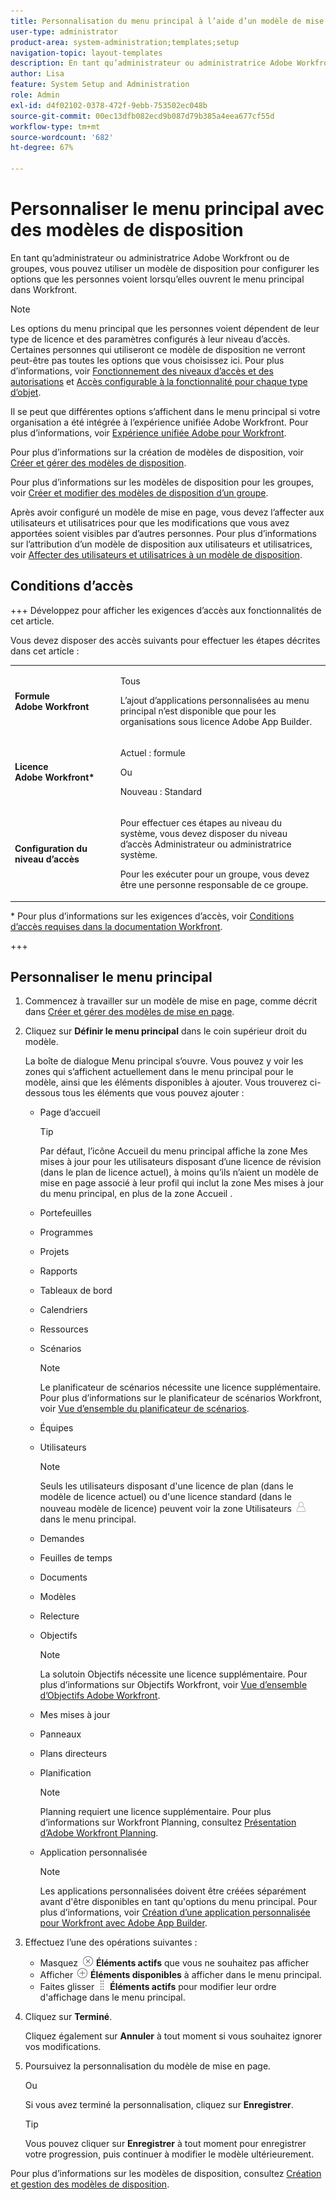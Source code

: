 ```yaml
---
title: Personnalisation du menu principal à l’aide d’un modèle de mise en page
user-type: administrator
product-area: system-administration;templates;setup
navigation-topic: layout-templates
description: En tant qu’administrateur ou administratrice Adobe Workfront ou de groupes, vous pouvez utiliser un modèle de disposition pour configurer les options que les personnes voient lorsqu’elles ouvrent le menu principal dans Workfront.
author: Lisa
feature: System Setup and Administration
role: Admin
exl-id: d4f02102-0378-472f-9ebb-753502ec048b
source-git-commit: 00ec13dfb082ecd9b087d79b385a4eea677cf55d
workflow-type: tm+mt
source-wordcount: '682'
ht-degree: 67%

---
```


# Personnaliser le menu principal avec des modèles de disposition

<!--Audited: 01/2024-->

En tant qu’administrateur ou administratrice Adobe Workfront ou de groupes, vous pouvez utiliser un modèle de disposition pour configurer les options que les personnes voient lorsqu’elles ouvrent le menu principal dans Workfront.

>[!NOTE]
>
>Les options du menu principal que les personnes voient dépendent de leur type de licence et des paramètres configurés à leur niveau d’accès. Certaines personnes qui utiliseront ce modèle de disposition ne verront peut-être pas toutes les options que vous choisissez ici. Pour plus d’informations, voir [Fonctionnement des niveaux d’accès et des autorisations](../../../administration-and-setup/add-users/access-levels-and-object-permissions/how-access-levels-permissions-work-together.md) et [Accès configurable à la fonctionnalité pour chaque type d’objet](../../../administration-and-setup/add-users/access-levels-and-object-permissions/configurable-functionality-in-each-access-level-by-object-type.md).
>
>Il se peut que différentes options s’affichent dans le menu principal si votre organisation a été intégrée à l’expérience unifiée Adobe Workfront. Pour plus d’informations, voir [Expérience unifiée Adobe pour Workfront](/help/quicksilver/workfront-basics/navigate-workfront/workfront-navigation/adobe-unified-experience.md).

Pour plus d’informations sur la création de modèles de disposition, voir [Créer et gérer des modèles de disposition](../use-layout-templates/create-and-manage-layout-templates.md).

Pour plus d’informations sur les modèles de disposition pour les groupes, voir [Créer et modifier des modèles de disposition d’un groupe](../../../administration-and-setup/manage-groups/work-with-group-objects/create-and-modify-a-groups-layout-templates.md).

Après avoir configuré un modèle de mise en page, vous devez l’affecter aux utilisateurs et utilisatrices pour que les modifications que vous avez apportées soient visibles par d’autres personnes. Pour plus d’informations sur l’attribution d’un modèle de disposition aux utilisateurs et utilisatrices, voir [Affecter des utilisateurs et utilisatrices à un modèle de disposition](../use-layout-templates/assign-users-to-layout-template.md).

## Conditions d’accès

+++ Développez pour afficher les exigences d’accès aux fonctionnalités de cet article.

Vous devez disposer des accès suivants pour effectuer les étapes décrites dans cet article :

<table style="table-layout:auto"> 
 <col> 
 <col> 
 <tbody> 
  <tr> 
   <td role="rowheader"><strong>Formule Adobe Workfront</strong></td> 
   <td><p>Tous</p>

<p>L’ajout d’applications personnalisées au menu principal n’est disponible que pour les organisations sous licence Adobe App Builder.</p></td> 
  </tr> 
  <tr> 
   <td role="rowheader"><strong>Licence Adobe Workfront*</strong></td> 
   <td><p>Actuel : formule</p>
   Ou
   <p>Nouveau : Standard</p></td> 
  </tr> 
  <tr> 
   <td role="rowheader"><strong>Configuration du niveau d’accès</strong></td> 
   <td> <p>Pour effectuer ces étapes au niveau du système, vous devez disposer du niveau d’accès Administrateur ou administratrice système.</p>
    <p>Pour les exécuter pour un groupe, vous devez être une personne responsable de ce groupe.</p> 
     </td> 
  </tr> 
 </tbody> 
</table>

* Pour plus d’informations sur les exigences d’accès, voir [Conditions d’accès requises dans la documentation Workfront](/help/quicksilver/administration-and-setup/add-users/access-levels-and-object-permissions/access-level-requirements-in-documentation.md).

+++

## Personnaliser le menu principal

1. Commencez à travailler sur un modèle de mise en page, comme décrit dans [Créer et gérer des modèles de mise en page](../../../administration-and-setup/customize-workfront/use-layout-templates/create-and-manage-layout-templates.md).
1. Cliquez sur **Définir le menu principal** dans le coin supérieur droit du modèle.

   La boîte de dialogue Menu principal s’ouvre. Vous pouvez y voir les zones qui s’affichent actuellement dans le menu principal pour le modèle, ainsi que les éléments disponibles à ajouter. Vous trouverez ci-dessous tous les éléments que vous pouvez ajouter :
   * Page d’accueil

     >[!TIP]
     >
     >Par défaut, l’icône Accueil du menu principal affiche la zone Mes mises à jour pour les utilisateurs disposant d’une licence de révision (dans le plan de licence actuel), à moins qu’ils n’aient un modèle de mise en page associé à leur profil qui inclut la zone Mes mises à jour du menu principal, en plus de la zone Accueil .

   * Portefeuilles
   * Programmes
   * Projets
   * Rapports
   * Tableaux de bord
   * Calendriers
   * Ressources
   * Scénarios

     >[!NOTE]
     >
     >Le planificateur de scénarios nécessite une licence supplémentaire. Pour plus d’informations sur le planificateur de scénarios Workfront, voir [Vue d’ensemble du planificateur de scénarios](../../../scenario-planner/scenario-planner-overview.md).

   * Équipes
   * Utilisateurs

     >[!NOTE]
     >
     >Seuls les utilisateurs disposant d&#39;une licence de plan (dans le modèle de licence actuel) ou d&#39;une licence standard (dans le nouveau modèle de licence) peuvent voir la zone Utilisateurs ![icône Utilisateurs](assets/users-icon-in-main-menu.png) dans le menu principal.

   * Demandes
   * Feuilles de temps
   * Documents
   * Modèles
   * Relecture
   * Objectifs

     >[!NOTE]
     >
     >La solutoin Objectifs nécessite une licence supplémentaire. Pour plus d’informations sur Objectifs Workfront, voir [Vue d’ensemble d’Objectifs Adobe Workfront](../../../workfront-goals/goal-management/wf-goals-overview.md).

   * Mes mises à jour
   * Panneaux
   * Plans directeurs
   * Planification

     >[!NOTE]
     >
     >Planning requiert une licence supplémentaire. Pour plus d’informations sur Workfront Planning, consultez [Présentation d’Adobe Workfront Planning](/help/quicksilver/planning/general/planning-overview.md).

   * Application personnalisée

     >[!NOTE]
     >
     > Les applications personnalisées doivent être créées séparément avant d&#39;être disponibles en tant qu&#39;options du menu principal. Pour plus d’informations, voir [Création d’une application personnalisée pour Workfront avec Adobe App Builder](/help/quicksilver/app-builder/app-builder.md).

1. Effectuez l’une des opérations suivantes :

   * Masquez ![Icône Masquer](assets/remove-icon---x-in-circle.png) **Éléments actifs** que vous ne souhaitez pas afficher
   * Afficher ![Afficher l&#39;icône](assets/add-icon-plus-in-circle.png) **Éléments disponibles** à afficher dans le menu principal.
   * Faites glisser ![Icône Faire glisser](assets/move-icon---dots.png) **Éléments actifs** pour modifier leur ordre d&#39;affichage dans le menu principal.

1. Cliquez sur **Terminé**.

   Cliquez également sur **Annuler** à tout moment si vous souhaitez ignorer vos modifications.

1. Poursuivez la personnalisation du modèle de mise en page.

   Ou

   Si vous avez terminé la personnalisation, cliquez sur **Enregistrer**.

   >[!TIP]
   >
   >Vous pouvez cliquer sur **Enregistrer** à tout moment pour enregistrer votre progression, puis continuer à modifier le modèle ultérieurement.

Pour plus d’informations sur les modèles de disposition, consultez [Création et gestion des modèles de disposition](../../../administration-and-setup/customize-workfront/use-layout-templates/create-and-manage-layout-templates.md).
